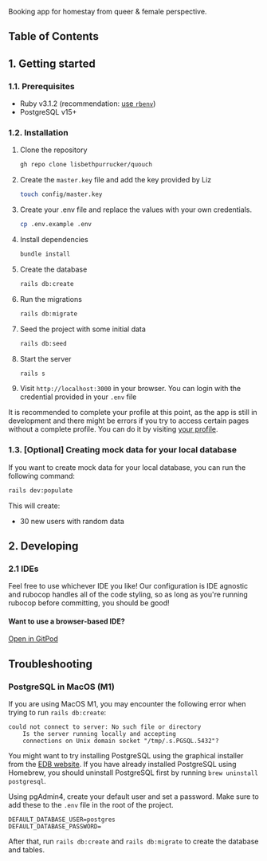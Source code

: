 Booking app for homestay from queer & female perspective.

## Table of Contents

## 1. Getting started

### 1.1. Prerequisites

- Ruby v3.1.2 (recommendation: [use `rbenv`](https://github.com/rbenv/rbenv))
- PostgreSQL v15+

### 1.2. Installation

1. Clone the repository
    ```bash
    gh repo clone lisbethpurrucker/quouch
    ```
2. Create the `master.key` file and add the key provided by Liz
   ```bash
   touch config/master.key
   ```

3. Create your .env file and replace the values with your own credentials. 
   ```bash 
   cp .env.example .env
   ```

4. Install dependencies
   ```bash
   bundle install
   ```

5. Create the database
   ```bash
   rails db:create
   ```

6. Run the migrations

   ```bash
   rails db:migrate
   ```

7. Seed the project with some initial data

   ```bash
   rails db:seed
   ```

8. Start the server

   ```bash
   rails s
   ```

9. Visit `http://localhost:3000` in your browser. You can login with the credential provided in your `.env` file

It is recommended to complete your profile at this point, as the app is still in development and there might be errors
if you try to access certain pages without a complete profile. You can do it by
visiting [your profile](http://localhost:3000/users/edit).

### 1.3. [Optional] Creating mock data for your local database

If you want to create mock data for your local database, you can run the following command:

```bash
rails dev:populate
```

This will create:
- 30 new users with random data

## 2. Developing

### 2.1 IDEs

Feel free to use whichever IDE you like! Our configuration is IDE agnostic and rubocop handles all of the code styling, so as long as you're running rubocop before committing, you should be good!

#### Want to use a browser-based IDE?

[Open in GitPod](https://gitpod.io/#https://github.com/lisbethpurrucker/quouch)

## Troubleshooting

### PostgreSQL in MacOS (M1)

If you are using MacOS M1, you may encounter the following error when trying to run `rails db:create`:

```
could not connect to server: No such file or directory
    Is the server running locally and accepting
    connections on Unix domain socket "/tmp/.s.PGSQL.5432"?
```

You might want to try installing PostgreSQL using the graphical installer from
the [EDB website](https://www.enterprisedb.com/downloads/postgres-postgresql-downloads).
If you have already installed PostgreSQL using Homebrew, you should uninstall PostgreSQL first by
running `brew uninstall postgresql`.

Using pgAdmin4, create your default user and set a password. Make sure to add these to the `.env` file in the root of
the project.

```
DEFAULT_DATABASE_USER=postgres
DEFAULT_DATABASE_PASSWORD=
``` 

After that, run `rails db:create` and `rails db:migrate` to create the database and tables.
